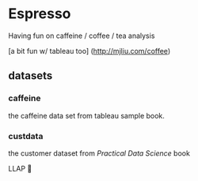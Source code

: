 Espresso
====

Having fun on caffeine / coffee / tea analysis

[a bit fun w/ tableau too] (http://mjliu.com/coffee)


## datasets

### caffeine
 the caffeine data set from tableau sample book.
 
 
### custdata
 the customer dataset from *Practical Data Science* book
 
 
LLAP 🖖
